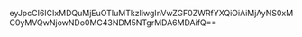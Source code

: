 eyJpcCI6ICIxMDQuMjEuOTIuMTkzIiwgInVwZGF0ZWRfYXQiOiAiMjAyNS0xMC0yMVQwNjowNDo0MC43NDM5NTgrMDA6MDAifQ==
